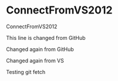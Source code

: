 ConnectFromVS2012
=================

ConnectFromVS2012

This line is changed from GitHub

Changed again from GitHub

Changed again from VS

Testing git fetch
